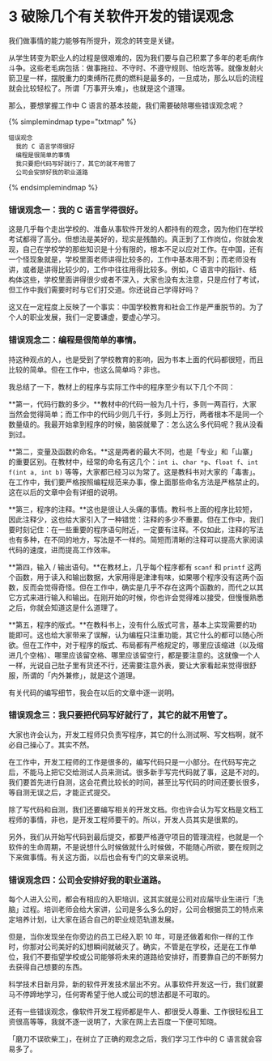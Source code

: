 # 3 破除几个有关软件开发的错误观念

我们做事情的能力能够有所提升，观念的转变是关键。

从学生转变为职业人的过程是很艰难的，因为我们要与自己积累了多年的老毛病作斗争。这些老毛病包括：做事拖拉、不守时、不遵守规则、怕吃苦等。就像发射火箭卫星一样，摆脱重力的束缚所花费的燃料是最多的，一旦成功，那么以后的流程就会比较轻松了。所谓「万事开头难」，也就是这个道理。

那么，要想掌握工作中 C 语言的基本技能，我们需要破除哪些错误观念呢？

{% simplemindmap type="txtmap" %}
```txtmap
错误观念
  我的 C 语言学得很好
  编程是很简单的事情
  我只要把代码写好就行了，其它的就不用管了
  公司会安排好我的职业道路
```
{% endsimplemindmap %}

### 错误观念一：我的 C 语言学得很好。

这是几乎每个走出学校的、准备从事软件开发的人都持有的观念，因为他们在学校考试都得了高分。但想法是美好的，现实是残酷的。真正到了工作岗位，你就会发现，自己在学校学的那些知识是十分有限的，根本不足以应对工作。在中国，还有一个怪现象就是，学校里面老师讲得比较多的，工作中基本用不到；而老师没有讲，或者是讲得比较少的，工作中往往用得比较多。例如，C 语言中的指针、结构体这些，学校里面讲得很少或者不深入，大家也没有太注意，只是应付了考试，但工作中我们需要时时与它们打交道。你还说自己学得好吗？

这又在一定程度上反映了一个事实：中国学校教育和社会工作是严重脱节的。为了个人的职业发展，我们一定要谦虚，要虚心学习。

### 错误观念二：编程是很简单的事情。

持这种观点的人，也是受到了学校教育的影响，因为书本上面的代码都很短，而且比较的简单。但在工作中，也这么简单吗？非也。

我总结了一下，教材上的程序与实际工作中的程序至少有以下几个不同：

**第一，代码行数的多少。**教材中的代码一般为几十行，多则一两百行，大家当然会觉得简单；而工作中的代码少则几千行，多则上万行，两者根本不是同一个数量级的。我最开始拿到程序的时候，脑袋就晕了：怎么这么多代码呢？我从没看到过。

**第二，变量及函数的命名。**这是两者的最大不同，也是「专业」和「山寨」的重要区别。在教材中，经常的命名有这几个：`int i`、`char *p`、`float f`、`int f(int a, int b)` 等等，大家都已经习以为常了。这是教科书对大家的「毒害」。在工作中，我们要严格按照编程规范来办事，像上面那些命名方法是严格禁止的。这在以后的文章中会有详细的说明。

**第三，程序的注释。**这也是很让人头痛的事情。教科书上面的程序比较短，因此注释少，这也给大家引入了一种错觉：注释的多少不重要。但在工作中，我们要时刻记住：在一些重要的程序语句附近，一定要有注释。不仅如此，注释的写法也有多种，在不同的地方，写法是不一样的。简短而清晰的注释可以提高大家阅读代码的速度，进而提高工作效率。

**第四，输入 / 输出语句。**在教材上，几乎每个程序都有 `scanf` 和 `printf` 这两个函数，用于读入和输出数据，大家用得是津津有味，如果哪个程序没有这两个函数，反而会觉得奇怪。但在工作中，确实是几乎不存在这两个函数的，而代之以其它方式来进行输入和输出。在刚开始的时候，你也许会觉得难以接受，但慢慢熟悉之后，你就会知道这是什么道理了。

**第五，程序的版式。**在教科书上，没有什么版式可言，基本上实现需要的功能即可。这也给大家带来了误解，认为编程只注重功能，其它什么的都可以随心所欲。但在工作中，对于程序的版式、布局都有严格规定的，哪里应该缩进（以及缩进几个空格）、哪里应该留空格、哪里应该留空行，都是要注意的。这就像一个人一样，光说自己肚子里有货还不行，还需要注意外表，要让大家看起来觉得很舒服，所谓的「内外兼修」，就是这个道理。

有关代码的编写细节，我会在以后的文章中逐一说明。

### 错误观念三：我只要把代码写好就行了，其它的就不用管了。

大家也许会认为，开发工程师只负责写程序，其它的什么测试啊、写文档啊，就不必自己操心了。其实不然。

在工作中，开发工程师的工作是很多的，编写代码只是一小部分。在代码写完之后，不能马上把它交给测试人员来测试。很多新手写完代码就了事，这是不对的。我们要首先进行自测，这会花费比较长的时间，甚至比写代码的时间还要长很多，等自测无误之后，才能正式提交。

除了写代码和自测，我们还要编写相关的开发文档。你也许会认为写文档是文档工程师的事情，非也，是开发工程师要干的。所以，开发人员其实是很累的。

另外，我们从开始写代码到最后提交，都要严格遵守项目的管理流程，也就是一个软件的生命周期，不是说想什么时候做就什么时候做，不能随心所欲，要在规则之下来做事情。有关这方面，以后也会有专门的文章来说明。

### 错误观念四：公司会安排好我的职业道路。

每个人进入公司，都会有相应的入职培训，这其实就是公司对应届毕业生进行「洗脑」过程。培训老师会给大家讲，公司是多么多么的好，公司会根据员工的特点来定培养计划，让大家在适合自己的职业规范轨道发展。

但是，当你发现坐在你旁边的员工已经入职 10 年，可是还做着和你一样的工作时，你那对公司美好的幻想瞬间就破灭了。确实，不管是在学校，还是在工作单位，我们不要指望学校或公司能够将未来的道路给安排好，而要靠自己的不断努力去获得自己想要的东西。

科学技术日新月异，新的软件开发技术层出不穷。从事软件开发这一行，我们就要马不停蹄地学习，任何寄希望于他人或公司的想法都是不可取的。

还有一些错误观念，像软件开发工程师都是牛人、都很受人尊重、工作很轻松且工资很高等等，我就不逐一说明了，大家在网上去百度一下便可知晓。

「磨刀不误砍柴工」，在树立了正确的观念之后，我们学习工作中的 C 语言就会容易多了。
